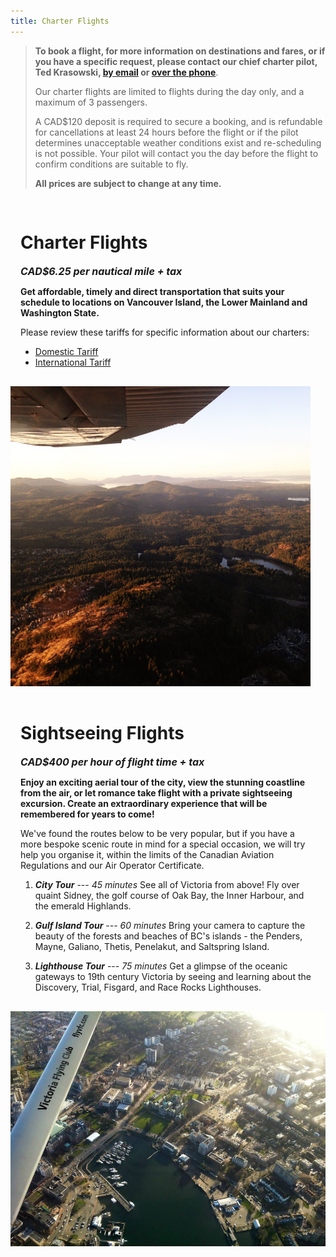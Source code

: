 ```yaml
---
title: Charter Flights
---
```



> **To book a flight, for more information on destinations
> and fares, or if you have a specific request, please contact our chief
> charter pilot, Ted Krasowski, [by email](mailto:tedk@flyvfc.com) or
> [over the phone](tel:+17783503213)**.
> 
> Our charter flights are limited to flights during the day only, and a
> maximum of 3 passengers.
> 
> A CAD\$120 deposit is required to secure a booking, and is refundable
> for cancellations at least 24 hours before the flight or if the pilot
> determines unacceptable weather conditions exist and re-scheduling is
> not possible. Your pilot will contact you the day before the flight to
> confirm conditions are suitable to fly.
> 
> **All prices are subject to change at any time.**


<div id="mycard" class="grid">

<div style="padding:1rem">

<summary>

# Charter Flights

<small style="font-size:1rem;font-style:italic;font-weight: bold;">CAD$6.25 per nautical mile + tax</small>

**Get affordable, timely and direct transportation that suits your schedule to locations on Vancouver
Island, the Lower Mainland and Washington State.**

</summary>

Please review these tariffs for specific information about our charters:

- [Domestic Tariff](/documents/DomesticTariff.pdf)
- [International Tariff](/documents/InternationalTariff.pdf)

</div>
<div>
  <img id="same" src="/images/charter.jpg" alt="Charters" style="max-height:30rem">
</div>
</div>


<div id="mycard" class="grid">
<div style="padding:1rem">

<summary>

# Sightseeing Flights

<small style="font-size:1rem;font-style:italic;font-weight: bold;">CAD$400 per hour of flight time +
tax</small>

**Enjoy an exciting aerial tour of the city, view the stunning coastline from the air, or let romance take
flight with a private sightseeing excursion. Create an extraordinary experience that will be remembered
for years to come!**

</summary>

We've found the routes below to be very popular, but if you have a more bespoke scenic route in mind for a
special occasion, we will try help you organise it, within the limits of the Canadian Aviation Regulations and
our Air Operator Certificate.

1. **_City Tour_** --- _45 minutes_
See all of Victoria from above! Fly over quaint Sidney, the golf course of Oak Bay, the Inner Harbour, and
the emerald Highlands.

2. **_Gulf Island Tour_** --- _60 minutes_
Bring your camera to capture the beauty of the forests and beaches of BC's islands - the Penders, Mayne,
Galiano, Thetis, Penelakut, and Saltspring Island.

3. **_Lighthouse Tour_** --- _75 minutes_
Get a glimpse of the oceanic gateways to 19th century Victoria by seeing and learning about the Discovery,
Trial, Fisgard, and Race Rocks Lighthouses.

</div>
<div>
  <img id="same" src="/images/scenic.jpg" alt="scenic">
</div>
</div>
